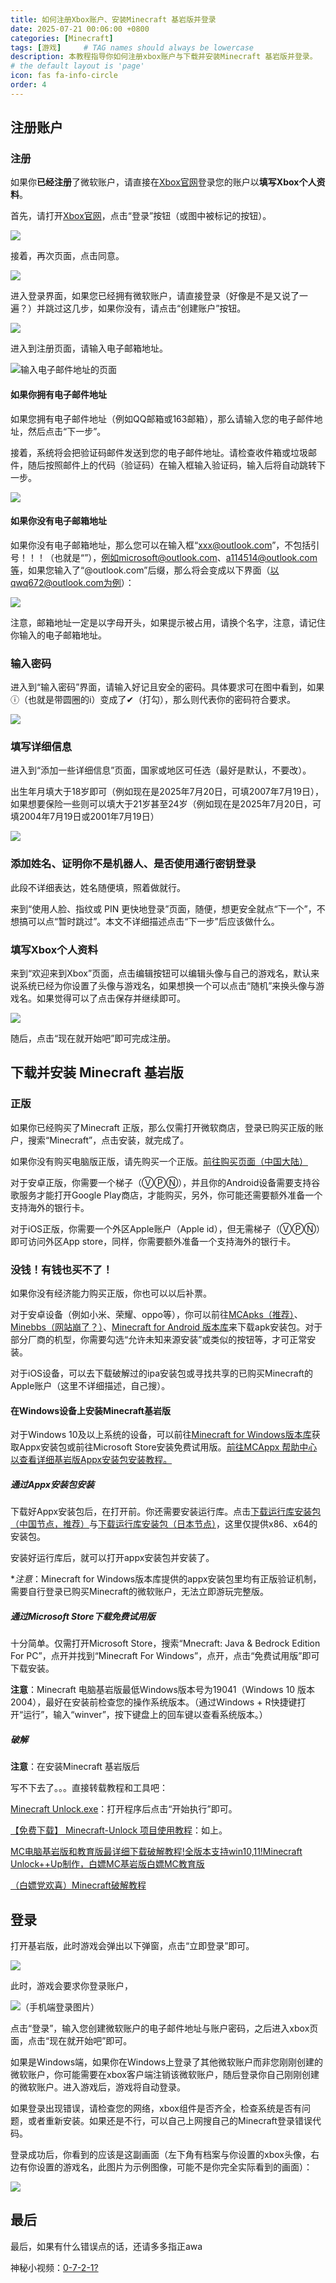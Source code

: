 ```yaml
---
title: 如何注册Xbox账户、安装Minecraft 基岩版并登录
date: 2025-07-21 00:06:00 +0800
categories: [Minecraft]
tags: [游戏]     # TAG names should always be lowercase
description: 本教程指导你如何注册xbox账户与下载并安装Minecraft 基岩版并登录。
# the default layout is 'page'
icon: fas fa-info-circle
order: 4
---
```


## 注册账户

### 注册

如果你**已经注册**了微软账户，请直接在[Xbox官网](https://www.xbox.com/zh-CN/)登录您的账户以**填写Xbox个人资料**。

首先，请打开[Xbox官网](https://www.xbox.com/zh-CN/)，点击“登录”按钮（或图中被标记的按钮）。

![](https://d.feiliupan.com/t/103105630625075200/xbox注册+基岩版登录教程/xbox.png)

接着，再次页面，点击同意。

![](https://d.feiliupan.com/t/103105630625075200/xbox注册+基岩版登录教程/a.png)

进入登录界面，如果您已经拥有微软账户，请直接登录（好像是不是又说了一遍？）并跳过这几步，如果你没有，请点击“创建账户”按钮。

![](https://d.feiliupan.com/t/103105630625075200/xbox注册+基岩版登录教程/login.png)

进入到注册页面，请输入电子邮箱地址。

![输入电子邮件地址的页面](https://d.feiliupan.com/t/103105630625075200/xbox注册+基岩版登录教程/mail.png)

#### 如果你拥有电子邮件地址

如果您拥有电子邮件地址（例如QQ邮箱或163邮箱），那么请输入您的电子邮件地址，然后点击“下一步”。

接着，系统将会把验证码邮件发送到您的电子邮件地址。请检查收件箱或垃圾邮件，随后按照邮件上的代码（验证码）在输入框输入验证码，输入后将自动跳转下一步。

![](https://d.feiliupan.com/t/103105630625075200/xbox注册+基岩版登录教程/other_email.png)

#### 如果你没有电子邮箱地址

如果你没有电子邮箱地址，那么您可以在输入框“xxx@outlook.com”，不包括引号！！！（也就是“”），例如microsoft@outlook.com、a114514@outlook.com等，如果您输入了“@outlook.com”后缀，那么将会变成以下界面（以qwq672@outlook.com为例）：

![](
https://d.feiliupan.com/t/103105630625075200/xbox注册+基岩版登录教程/reg_outlook.png)

注意，邮箱地址一定是以字母开头，如果提示被占用，请换个名字，注意，请记住你输入的电子邮箱地址。

### 输入密码

进入到“输入密码”界面，请输入好记且安全的密码。具体要求可在图中看到，如果ⓘ（也就是带圆圈的i）变成了✔（打勾），那么则代表你的密码符合要求。

![](https://d.feiliupan.com/t/103105630625075200/xbox注册+基岩版登录教程/password.png)

### 填写详细信息

进入到“添加一些详细信息”页面，国家或地区可任选（最好是默认，不要改）。

出生年月填大于18岁即可（例如现在是2025年7月20日，可填2007年7月19日），如果想要保险一些则可以填大于21岁甚至24岁（例如现在是2025年7月20日，可填2004年7月19日或2001年7月19日）

![](https://d.feiliupan.com/t/103105630625075200/xbox注册+基岩版登录教程/more_info.png)

### 添加姓名、证明你不是机器人、是否使用通行密钥登录

此段不详细表达，姓名随便填，照着做就行。

来到“使用人脸、指纹或 PIN 更快地登录”页面，随便，想更安全就点“下一个”，不想搞可以点“暂时跳过”。本文不详细描述点击“下一步”后应该做什么。

### 填写Xbox个人资料

来到“欢迎来到Xbox”页面，点击编辑按钮可以编辑头像与自己的游戏名，默认来说系统已经为你设置了头像与游戏名，如果想换一个可以点击“随机”来换头像与游戏名。如果觉得可以了点击保存并继续即可。


![](
https://d.feiliupan.com/t/103105630625075200/xbox注册+基岩版登录教程/xbox_p.png)

随后，点击“现在就开始吧”即可完成注册。

## 下载并安装 Minecraft 基岩版

### 正版

如果你已经购买了Minecraft 正版，那么仅需打开微软商店，登录已购买正版的账户，搜索“Minecraft”，点击安装，就完成了。

如果你没有购买电脑版正版，请先购买一个正版。[前往购买页面（中国大陆）](https://www.xbox.com/zh-cn/games/store/minecraft-java-bedrock-edition-for-pc/9nxp44l49shjc)

对于安卓正版，你需要一个梯子（ⓋⓅⓃ），并且你的Android设备需要支持谷歌服务才能打开Google Play商店，才能购买，另外，你可能还需要额外准备一个支持海外的银行卡。

对于iOS正版，你需要一个外区Apple账户（Apple id），但无需梯子（ⓋⓅⓃ）即可访问外区App store，同样，你需要额外准备一个支持海外的银行卡。

### 没钱！有钱也买不了！

如果你没有经济能力购买正版，你也可以以后补票。

对于安卓设备（例如小米、荣耀、oppo等），你可以前往[MCApks（推荐）](https://mcapks.net/)、[Minebbs（网站崩了？）](https://mc.minebbs.com/)、[Minecraft for Android 版本库](https://zihao.fengqingwu.top/)来下载apk安装包。对于部分厂商的机型，你需要勾选“允许未知来源安装”或类似的按钮等，才可正常安装。

对于iOS设备，可以去下载破解过的ipa安装包或寻找共享的已购买Minecraft的Apple账户（这里不详细描述，自己搜）。

#### 在Windows设备上安装Minecraft基岩版

对于Windows 10及以上系统的设备，可以前往[Minecraft for Windows版本库](https://www.mcappx.com/index.html)获取Appx安装包或前往Microsoft Store安装免费试用版。[前往MCAppx 帮助中心以查看详细基岩版Appx安装包安装教程。](https://www.mcappx.com/help/#windows)

##### 通过Appx安装包安装

下载好Appx安装包后，在打开前。你还需要安装运行库。点击[下载运行库安装包（中国节点，推荐）](https://dl.mcappx.com/mc-framework-cn)与[下载运行库安装包（日本节点）](https://dl.mcappx.com/mc-framework-jp)，这里仅提供x86、x64的安装包。

安装好运行库后，就可以打开appx安装包并安装了。

**注意*：Minecraft for Windows版本库提供的appx安装包里均有正版验证机制，需要自行登录已购买Minecraft的微软账户，无法立即游玩完整版。

##### 通过Microsoft Store下载免费试用版

十分简单。仅需打开Microsoft Store，搜索“Mnecraft: Java & Bedrock Edition For PC”，点开并找到“Minecraft For Windows”，点开，点击“免费试用版”即可下载安装。

**注意**：Minecraft 电脑基岩版最低Windows版本号为19041（Windows 10 版本 2004），最好在安装前检查您的操作系统版本。（通过Windows + R快捷键打开“运行”，输入“winver”，按下键盘上的回车键以查看系统版本。）

##### 破解

**注意**：在安装Minecraft 基岩版后

写不下去了。。。直接转载教程和工具吧：

[Minecraft Unlock.exe](https://www.123pan.com/s/RCrbVv-7NCEd.html)：打开程序后点击“开始执行”即可。

[【免费下载】 Minecraft-Unlock 项目使用教程](https://blog.csdn.net/gitblog_00131/article/details/142239785)：如上。

[MC电脑基岩版和教育版最详细下载破解教程!全版本支持win10,11!Minecraft Unlock++Up制作，白嫖MC基岩版白嫖MC教育版](https://www.bilibili.com/video/BV14CcweLExe/)

[（白嫖党欢喜）Minecraft破解教程](https://www.bilibili.com/opus/892406797273399302)

## 登录

打开基岩版，此时游戏会弹出以下弹窗，点击“立即登录”即可。

![](https://d.feiliupan.com/t/103105630625075200/xbox注册+基岩版登录教程/mc_login.png)

此时，游戏会要求你登录账户，

![](https://d.feiliupan.com/t/103105630625075200/xbox注册+基岩版登录教程/mobile_mc.png)（手机端登录图片）

点击“登录”，输入您创建微软账户的电子邮件地址与账户密码，之后进入xbox页面，点击“现在就开始吧”即可。

如果是Windows端，如果你在Windows上登录了其他微软账户而非您刚刚创建的微软账户，你可能需要在xbox客户端注销该微软账户，随后登录你自己刚刚创建的微软账户。进入游戏后，游戏将自动登录。

如果登录出现错误，请检查您的网络，xbox组件是否齐全，检查系统是否有问题，或者重新安装。如果还是不行，可以自己上网搜自己的Minecraft登录错误代码。

登录成功后，你看到的应该是这副画面（左下角有档案与你设置的xbox头像，右边有你设置的游戏名，此图片为示例图像，可能不是你完全实际看到的画面）：

![](https://d.feiliupan.com/t/103105630625075200/xbox注册+基岩版登录教程/mc.png)

## 最后

最后，如果有什么错误点的话，还请多多指正awa

神秘小视频：[0-7-2-1?](https://www.bilibili.com/video/BV1Us4y147x3)

